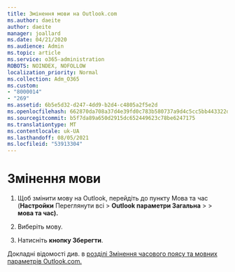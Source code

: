 ```yaml
---
title: Змінення мови на Outlook.com
ms.author: daeite
author: daeite
manager: joallard
ms.date: 04/21/2020
ms.audience: Admin
ms.topic: article
ms.service: o365-administration
ROBOTS: NOINDEX, NOFOLLOW
localization_priority: Normal
ms.collection: Adm_O365
ms.custom:
- "8000014"
- "269"
ms.assetid: 6b5e5d32-d247-4dd9-b2d4-c4805a2f5e2d
ms.openlocfilehash: 662870da708a37d4e39fd0c783b580737a9d4c5cc5bb443322d517023bd938d2
ms.sourcegitcommit: b5f7da89a650d2915dc652449623c78be6247175
ms.translationtype: MT
ms.contentlocale: uk-UA
ms.lasthandoff: 08/05/2021
ms.locfileid: "53913304"
---
```

# <a name="change-your-language"></a>Змінення мови

1. Щоб змінити мову на Outlook, перейдіть [](https://outlook.live.com/mail/options/general/timeAndLanguage/regional) до пункту Мова та час (**Настройки** Переглянути всі \> **Outlook параметри Загальна**  >    >  **мова та час).**

2. Виберіть мову.

3. Натисніть **кнопку Зберегти**.

Докладні відомості див. в [розділі Змінення часового поясу та мовних параметрів Outlook.com.](https://go.microsoft.com/fwlink/p/?linkid=873132)